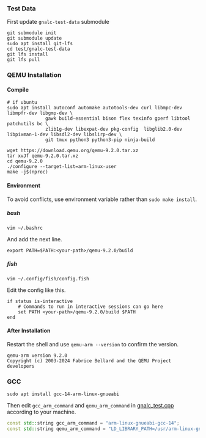 ### Test Data
First update `gnalc-test-data` submodule
```shell
git submodule init
git submodule update
sudo apt install git-lfs
cd test/gnalc-test-data
git lfs install
git lfs pull
```

### QEMU Installation

#### Compile
```shell
# if ubuntu
sudo apt install autoconf automake autotools-dev curl libmpc-dev libmpfr-dev libgmp-dev \
              gawk build-essential bison flex texinfo gperf libtool patchutils bc \
              zlib1g-dev libexpat-dev pkg-config  libglib2.0-dev libpixman-1-dev libsdl2-dev libslirp-dev \
              git tmux python3 python3-pip ninja-build
```
```shell
wget https://download.qemu.org/qemu-9.2.0.tar.xz
tar xvJf qemu-9.2.0.tar.xz
cd qemu-9.2.0
./configure --target-list=arm-linux-user
make -j$(nproc)
```

#### Environment
To avoid conflicts, use environment variable rather than `sudo make install`.

##### bash
```shell
vim ~/.bashrc
```
And add the next line.
```shell
export PATH=$PATH:<your-path>/qemu-9.2.0/build
```

##### fish
```shell
vim ~/.config/fish/config.fish
```
Edit the config like this.
```shell
if status is-interactive
    # Commands to run in interactive sessions can go here
    set PATH <your-path>/qemu-9.2.0/build $PATH
end
```

#### After Installation
Restart the shell and use `qemu-arm --version` to confirm the version.
```
qemu-arm version 9.2.0
Copyright (c) 2003-2024 Fabrice Bellard and the QEMU Project developers
```

### GCC
```shell
sudo apt install gcc-14-arm-linux-gnueabi
```

Then edit `gcc_arm_command` and `qemu_arm_command` in [gnalc_test.cpp](../test/gnalc_test.cpp) according to your machine.
```c++
const std::string gcc_arm_command = "arm-linux-gnueabi-gcc-14";
const std::string qemu_arm_command = "LD_LIBRARY_PATH=/usr/arm-linux-gnueabi/lib qemu-arm";
```
